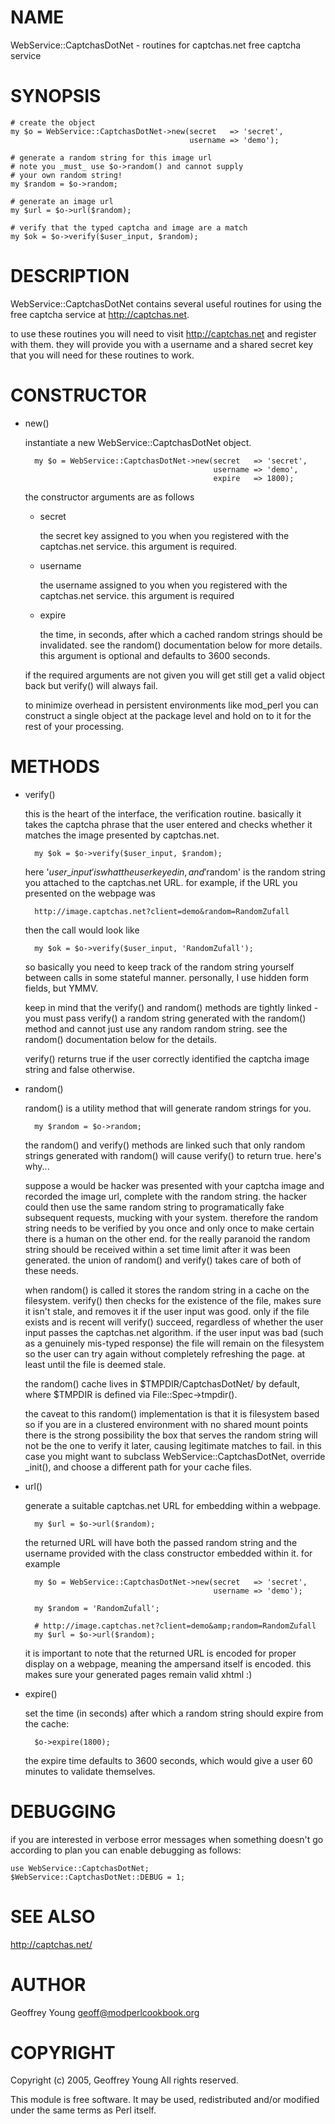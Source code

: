 # NAME 

WebService::CaptchasDotNet - routines for captchas.net free captcha service

# SYNOPSIS

    # create the object
    my $o = WebService::CaptchasDotNet->new(secret   => 'secret',
                                            username => 'demo');

    # generate a random string for this image url
    # note you _must_ use $o->random() and cannot supply
    # your own random string!
    my $random = $o->random;

    # generate an image url
    my $url = $o->url($random);

    # verify that the typed captcha and image are a match
    my $ok = $o->verify($user_input, $random);

# DESCRIPTION

WebService::CaptchasDotNet contains several useful routines for using the
free captcha service at http://captchas.net.

to use these routines you will need to visit http://captchas.net and
register with them.  they will provide you with a username and a
shared secret key that you will need for these routines to work.

# CONSTRUCTOR

- new()

    instantiate a new WebService::CaptchasDotNet object.

        my $o = WebService::CaptchasDotNet->new(secret   => 'secret',
                                                username => 'demo',
                                                expire   => 1800);

    the constructor arguments are as follows

    - secret

        the secret key assigned to you when you registered with the
        captchas.net service.  this argument is required.

    - username

        the username assigned to you when you registered with the
        captchas.net service.  this argument is required

    - expire

        the time, in seconds, after which a cached random strings should
        be invalidated.  see the random() documentation below for more
        details.  this argument is optional and defaults to 3600 seconds.

    if the required arguments are not given you will get still get
    a valid object back but verify() will always fail.

    to minimize overhead in persistent environments like mod\_perl you
    can construct a single object at the package level and hold on to
    it for the rest of your processing.

# METHODS

- verify()

    this is the heart of the interface, the verification routine.
    basically it takes the captcha phrase that the user entered and
    checks whether it matches the image presented by captchas.net.

        my $ok = $o->verify($user_input, $random);

    here '$user\_input' is what the user keyed in, and '$random'
    is the random string you attached to the captchas.net URL.  for
    example, if the URL you presented on the webpage was

        http://image.captchas.net?client=demo&random=RandomZufall

    then the call would look like

        my $ok = $o->verify($user_input, 'RandomZufall');

    so basically you need to keep track of the random string
    yourself between calls in some stateful manner.  personally,
    I use hidden form fields, but YMMV.

    keep in mind that the verify() and random() methods are
    tightly linked - you must pass verify() a random string
    generated with the random() method and cannot just use
    any random random string.  see the random() documentation
    below for the details.

    verify() returns true if the user correctly identified the
    captcha image string and false otherwise.

- random()

    random() is a utility method that will generate random strings for
    you.  

        my $random = $o->random;

    the random() and verify() methods are linked such that only 
    random strings generated with random() will cause verify() to
    return true.  here's why...

    suppose a would be hacker was presented with your captcha image
    and recorded the image url, complete with the random string.  the
    hacker could then use the same random string to programatically fake
    subsequent requests, mucking with your system.  therefore the random
    string needs to be verified by you once and only once to make certain
    there is a human on the other end.  for the really paranoid the
    random string should be received within a set time limit after it 
    was been generated.  the union of random() and verify() takes care of
    both of these needs.

    when random() is called it stores the random string in a cache on
    the filesystem.  verify() then checks for the existence of the file,
    makes sure it isn't stale, and removes it if the user input was good.
    only if the file exists and is recent will verify() succeed,
    regardless of whether the user input passes the captchas.net
    algorithm.  if the user input was bad (such as a genuinely mis-typed
    response) the file will remain on the filesystem so the user can
    try again without completely refreshing the page.  at least until the
    file is deemed stale.

    the random() cache lives in $TMPDIR/CaptchasDotNet/ by default,
    where $TMPDIR is defined via File::Spec->tmpdir().

    the caveat to this random() implementation is that it is filesystem
    based so if you are in a clustered environment with no shared mount
    points there is the strong possibility the box that serves the random
    string will not be the one to verify it later, causing legitimate
    matches to fail.  in this case you might want to subclass
    WebService::CaptchasDotNet, override \_init(), and choose a different
    path for your cache files.

- url()

    generate a suitable captchas.net URL for embedding within a webpage.

        my $url = $o->url($random);

    the returned URL will have both the passed random string and the
    username provided with the class constructor embedded within it.
    for example

        my $o = WebService::CaptchasDotNet->new(secret   => 'secret',
                                                username => 'demo');

        my $random = 'RandomZufall';

        # http://image.captchas.net?client=demo&amp;random=RandomZufall
        my $url = $o->url($random);

    it is important to note that the returned URL is encoded for
    proper display on a webpage, meaning the ampersand itself is
    encoded.  this makes sure your generated pages remain valid xhtml :)

- expire()

    set the time (in seconds) after which a random string should expire
    from the cache:

        $o->expire(1800);

    the expire time defaults to 3600 seconds, which would give a user
    60 minutes to validate themselves.

# DEBUGGING

if you are interested in verbose error messages when something 
doesn't go according to plan you can enable debugging as follows:

    use WebService::CaptchasDotNet;
    $WebService::CaptchasDotNet::DEBUG = 1;

# SEE ALSO

http://captchas.net/

# AUTHOR

Geoffrey Young <geoff@modperlcookbook.org>

# COPYRIGHT

Copyright (c) 2005, Geoffrey Young
All rights reserved.

This module is free software.  It may be used, redistributed
and/or modified under the same terms as Perl itself.
